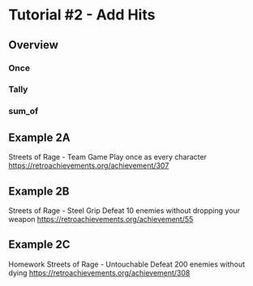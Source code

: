 # Tutorial #2 - Add Hits
## Overview
### Once
### Tally
### sum_of
## Example 2A
Streets of Rage - Team Game
Play once as every character
https://retroachievements.org/achievement/307
## Example 2B
Streets of Rage - Steel Grip
Defeat 10 enemies without dropping your weapon
https://retroachievements.org/achievement/55
## Example 2C
Homework
Streets of Rage - Untouchable
Defeat 200 enemies without dying
https://retroachievements.org/achievement/308 